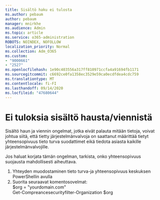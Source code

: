 ```yaml
---
title: Sisältö haku ei tulosta
ms.author: pebaum
author: pebaum
manager: mnirkhe
ms.audience: Admin
ms.topic: article
ms.service: o365-administration
ROBOTS: NOINDEX, NOFOLLOW
localization_priority: Normal
ms.collection: Adm_O365
ms.custom:
- "9000661"
- "2527"
ms.openlocfilehash: 1e90c403556a317ff810971ccfa4a91694fb1171
ms.sourcegitcommit: c6692ce0fa1358ec3529e59ca0ecdfdea4cdc759
ms.translationtype: MT
ms.contentlocale: fi-FI
ms.lasthandoff: 09/14/2020
ms.locfileid: "47680644"
---
```

# <a name="no-results-from-content-searchexports"></a>Ei tuloksia sisältö hausta/viennistä

Sisältö haun ja viennin ongelmat, jotka eivät palauta mitään tietoja, voivat johtua siitä, että tietty järjestelmänvalvoja on saattanut määrittää tietyt yhteensopivuus tieto turva suodattimet eikä tiedota asiasta kaikille järjestelmänvalvojille.

Jos haluat korjata tämän ongelman, tarkista, onko yhteensopivuus suojausta mahdollisesti aiheuttava.
1. Yhteyden muodostaminen tieto turva-ja yhteensopivuus keskuksen PowerShellin avulla
2. Suorita seuraavat komentosovelmat:
<br>$org = "yourdomain.com"
<br>Get-Compreancesecurityfilter-Organization $org